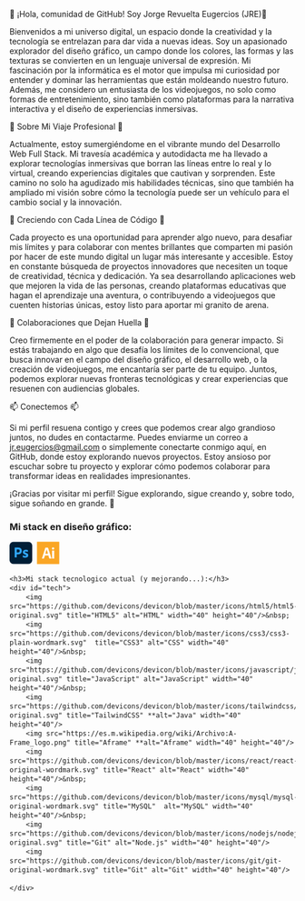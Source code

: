 🚀 ¡Hola, comunidad de GitHub! Soy Jorge Revuelta Eugercios (JRE)🚀

Bienvenidos a mi universo digital, un espacio donde la creatividad y la tecnología se entrelazan para dar vida a nuevas ideas. Soy un apasionado explorador del diseño gráfico, un campo donde los colores, las formas y las texturas se convierten en un lenguaje universal de expresión. Mi fascinación por la informática es el motor que impulsa mi curiosidad por entender y dominar las herramientas que están moldeando nuestro futuro. Además, me considero un entusiasta de los videojuegos, no solo como formas de entretenimiento, sino también como plataformas para la narrativa interactiva y el diseño de experiencias inmersivas.

🌟 Sobre Mi Viaje Profesional 🌟

Actualmente, estoy sumergiéndome en el vibrante mundo del Desarrollo Web Full Stack. Mi travesía académica y autodidacta me ha llevado a explorar tecnologías inmersivas que borran las líneas entre lo real y lo virtual, creando experiencias digitales que cautivan y sorprenden. Este camino no solo ha agudizado mis habilidades técnicas, sino que también ha ampliado mi visión sobre cómo la tecnología puede ser un vehículo para el cambio social y la innovación.

🌱 Creciendo con Cada Línea de Código 🌱

Cada proyecto es una oportunidad para aprender algo nuevo, para desafiar mis límites y para colaborar con mentes brillantes que comparten mi pasión por hacer de este mundo digital un lugar más interesante y accesible. Estoy en constante búsqueda de proyectos innovadores que necesiten un toque de creatividad, técnica y dedicación. Ya sea desarrollando aplicaciones web que mejoren la vida de las personas, creando plataformas educativas que hagan el aprendizaje una aventura, o contribuyendo a videojuegos que cuenten historias únicas, estoy listo para aportar mi granito de arena.

💞️ Colaboraciones que Dejan Huella 💞️

Creo firmemente en el poder de la colaboración para generar impacto. Si estás trabajando en algo que desafía los límites de lo convencional, que busca innovar en el campo del diseño gráfico, el desarrollo web, o la creación de videojuegos, me encantaría ser parte de tu equipo. Juntos, podemos explorar nuevas fronteras tecnológicas y crear experiencias que resuenen con audiencias globales.

📫 Conectemos 📫

Si mi perfil resuena contigo y crees que podemos crear algo grandioso juntos, no dudes en contactarme. Puedes enviarme un correo a jr.eugercios@gmail.com o simplemente conectarte conmigo aquí, en GitHub, donde estoy explorando nuevos proyectos. Estoy ansioso por escuchar sobre tu proyecto y explorar cómo podemos colaborar para transformar ideas en realidades impresionantes.

¡Gracias por visitar mi perfil! Sigue explorando, sigue creando y, sobre todo, sigue soñando en grande. 🌈



<div align="left">
    <h3>Mi stack en diseño gráfico:</h3>
        <img src="https://github.com/devicons/devicon/blob/master/icons/photoshop/photoshop-original.svg" title="Photoshop" alt="Photoshop" width="40" height="40"/>&nbsp
        <img src="https://github.com/devicons/devicon/blob/master/icons/illustrator/illustrator-plain.svg" title="Illustrator" alt="IllustratorL" width="40" height="40"/>&nbsp

    
    <h3>Mi stack tecnologico actual (y mejorando...):</h3>
    <div id="tech">
        <img src="https://github.com/devicons/devicon/blob/master/icons/html5/html5-original.svg" title="HTML5" alt="HTML" width="40" height="40"/>&nbsp;
        <img src="https://github.com/devicons/devicon/blob/master/icons/css3/css3-plain-wordmark.svg"  title="CSS3" alt="CSS" width="40" height="40"/>&nbsp;
        <img src="https://github.com/devicons/devicon/blob/master/icons/javascript/javascript-original.svg" title="JavaScript" alt="JavaScript" width="40" height="40"/>&nbsp;
        <img src="https://github.com/devicons/devicon/blob/master/icons/tailwindcss/tailwindcss-original.svg" title="TailwindCSS" **alt="Java" width="40" height="40"/>
        <img src="https://es.m.wikipedia.org/wiki/Archivo:A-Frame_logo.png" title="Aframe" **alt="Aframe" width="40" height="40"/>
        <img src="https://github.com/devicons/devicon/blob/master/icons/react/react-original-wordmark.svg" title="React" alt="React" width="40" height="40"/>&nbsp;
        <img src="https://github.com/devicons/devicon/blob/master/icons/mysql/mysql-original-wordmark.svg" title="MySQL"  alt="MySQL" width="40" height="40"/>&nbsp;
        <img src="https://github.com/devicons/devicon/blob/master/icons/nodejs/nodejs-original.svg" title="Git" alt="Node.js" width="40" height="40"/>  
        <img src="https://github.com/devicons/devicon/blob/master/icons/git/git-original-wordmark.svg" title="Git" alt="Git" width="40" height="40"/>    

    </div>
</div>

<!---
JREdesign/JREdesign is a ✨ special ✨ repository because its `README.md` (this file) appears on your GitHub profile.
You can click the Preview link to take a look at your changes.
--->
